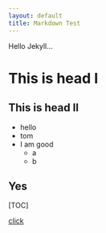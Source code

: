 ```yaml
---
layout: default
title: Markdown Test
---
```

Hello Jekyll...
# This is head I
## This is head II
- hello
- tom
- I am good
	- a
	- b

## Yes

[TOC]

[click](sugartom.com)

